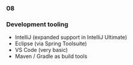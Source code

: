 
<h3 class="chapter-number">08</h3>

### Development tooling

* IntelliJ (expanded support in IntelliJ Ultimate)
* Eclipse (via Spring Toolsuite)
* VS Code (very basic)
* Maven / Gradle as build tools